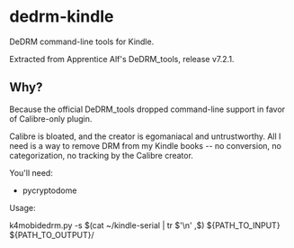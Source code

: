 # dedrm-kindle
DeDRM command-line tools for Kindle.

Extracted from Apprentice Alf's DeDRM_tools, release v7.2.1.

## Why?

Because the official DeDRM_tools dropped command-line support in favor of Calibre-only plugin.

Calibre is bloated, and the creator is egomaniacal and untrustworthy.  All I need is a way to remove DRM from my Kindle books -- no conversion, no categorization, no tracking by the Calibre creator.

You'll need:

* pycryptodome

Usage:

k4mobidedrm.py -s $(cat ~/kindle-serial | tr $'\n' ,$) ${PATH_TO_INPUT} ${PATH_TO_OUTPUT}/
